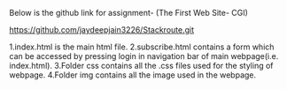 Below is the github link for assignment- (The First Web Site- CGI)
 
https://github.com/jaydeepjain3226/Stackroute.git

1.index.html is the main html file. 
2.subscribe.html contains a form which can be accessed by pressing login in navigation bar of main webpage(i.e. index.html).
3.Folder css contains all the .css files used for the styling of webpage.
4.Folder img contains all the image used in the webpage.
